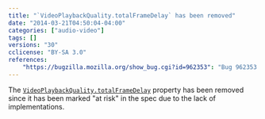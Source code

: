 ```yaml
---
title: "`VideoPlaybackQuality.totalFrameDelay` has been removed"
date: "2014-03-21T04:50:04-04:00"
categories: ["audio-video"]
tags: []
versions: "30"
cclicense: "BY-SA 3.0"
references:
    "https://bugzilla.mozilla.org/show_bug.cgi?id=962353": "Bug 962353 – Remove totalFrameDelay from VideoPlaybackQuality"
---
```

The [`VideoPlaybackQuality.totalFrameDelay`](https://developer.mozilla.org/en-US/docs/Web/API/VideoPlaybackQuality.totalFrameDelay) property has been removed since it has been marked "at risk" in the spec due to the lack of implementations.
